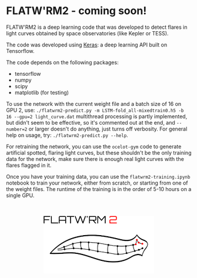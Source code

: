 # FLATW'RM2 - coming soon!

FLATW'RM2 is a deep learning code that was developed to detect flares in light curves obtained by space observatories (like Kepler or TESS).

The code was developed using <a href="https://keras.io">Keras</a>: a deep learning API built on Tensorflow.

The code depends on the following packages:
* tensorflow
* numpy
* scipy
* matplotlib (for testing)

To use the network with the current weight file and a batch size of 16 on GPU 2, use:
`./flatwrm2-predict.py -m LSTM-fold_all-mixedtrain0.h5 -b 16 --gpu=2 light_curve.dat`
multithread processing is partly implemented, but didn't seem to be effective, so it's commented out at the end, and `--number=2` or larger doesn't do anything, just turns off verbosity. For general help on usage, try:
`./flatwrm2-predict.py --help`.


For retraining the network, you can use the `ocelot-gym` code to generate artificial spotted, flaring light curves, but these shouldn't be the only training data for the network, make sure there is enough real light curves with the flares flagged in it.

Once you have your training data, you can use the `flatwrm2-training.ipynb` notebook to train your network, either from scratch, or starting from one of the weight files. The runtime of the training is in the order of 5-10 hours on a single GPU. 

<!--<img src="flatwrm-mark2.png" width="250">-->
<p align="center">
  <br><br>
<img src="flatwrm-mark2.png" width="300">
</p>
